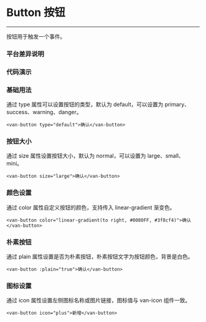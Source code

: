 # Button 按钮
---

按钮用于触发一个事件。

### 平台差异说明
<ClientOnly>
<platform-adaptation module="button">
</platform-adaptation>
</ClientOnly>

### 代码演示

### 基础用法
通过 type 属性可以设置按钮的类型，默认为 default，可以设置为 primary、success、warning、danger。

```vue
<van-button type="default">确认</van-button>
```

### 按钮大小
通过 size 属性设置按钮大小，默认为 normal，可以设置为 large、small、mini。

```vue
<van-button size="large">确认</van-button>
```

### 颜色设置
通过 color 属性自定义按钮的颜色，支持传入 linear-gradient 渐变色。

```vue
<van-button color="linear-gradient(to right, #0080FF, #3f8cf4)">确认</van-button>
```

### 朴素按钮
通过 plain 属性设置是否为朴素按钮，朴素按钮文字为按钮颜色，背景是白色。

```vue
<van-button :plain="true">确认</van-button>
```

### 图标设置
通过 icon 属性设置左侧图标名称或图片链接，图标值与 van-icon 组件一致。

```vue
<van-button icon="plus">新增</van-button>
```



<ClientOnly>
<property-list module="button"></property-list>
</ClientOnly>



<ClientOnly>
<mobile-devices page="pages/components/button/button"></mobile-devices>
</ClientOnly>